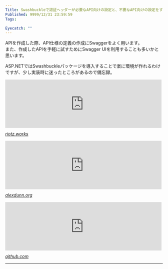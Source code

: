 ```yaml
---
Title: Swashbuckleで認証ヘッダーが必要なAPI向けの設定と、不要なAPI向けの設定をする
Published: 9999/12/31 23:59:59
Tags:

Eyecatch: ""
---
```

<p>APIを作成した際、API仕様の定義の作成にSwaggerをよく用います。<br />
また、作成したAPIを手軽に試すためにSwagger UIを利用することも多いかと思います。</p>

<p>ASP.NETではSwashbuckleパッケージを導入することで楽に環境が作れるわけですが、少し実装時に迷ったところがあるので備忘録。</p>

<p><iframe src="https://hatenablog-parts.com/embed?url=https%3A%2F%2Friotz.works%2Farticles%2Flopburny%2F2019%2F08%2F17%2Fdescribe-bearer-scheme-in-openapi-3%2F" title="OpenAPI (Swagger) 3.0 で Bearer トークンの使用を定義する" class="embed-card embed-webcard" scrolling="no" frameborder="0" style="display: block; width: 100%; height: 155px; max-width: 500px; margin: 10px 0px;"></iframe><cite class="hatena-citation"><a href="https://riotz.works/articles/lopburny/2019/08/17/describe-bearer-scheme-in-openapi-3/">riotz.works</a></cite></p>

<p><iframe src="https://hatenablog-parts.com/embed?url=https%3A%2F%2Falexdunn.org%2F2018%2F06%2F29%2Fadding-a-required-http-header-to-your-swagger-ui-with-swashbuckle%2F" title="Adding a Required HTTP Header to Your Swagger UI With Swashbuckle" class="embed-card embed-webcard" scrolling="no" frameborder="0" style="display: block; width: 100%; height: 155px; max-width: 500px; margin: 10px 0px;"></iframe><cite class="hatena-citation"><a href="https://alexdunn.org/2018/06/29/adding-a-required-http-header-to-your-swagger-ui-with-swashbuckle/">alexdunn.org</a></cite></p>

<p><iframe src="https://hatenablog-parts.com/embed?url=https%3A%2F%2Fgithub.com%2Fdomaindrivendev%2FSwashbuckle.AspNetCore%2Fissues%2F1586" title="Swashbuckle ignores the &quot;AllowAnonymous&quot; attribute of controller operations · Issue #1586 · domaindrivendev/Swashbuckle.AspNetCore" class="embed-card embed-webcard" scrolling="no" frameborder="0" style="display: block; width: 100%; height: 155px; max-width: 500px; margin: 10px 0px;"></iframe><cite class="hatena-citation"><a href="https://github.com/domaindrivendev/Swashbuckle.AspNetCore/issues/1586">github.com</a></cite></p>

***